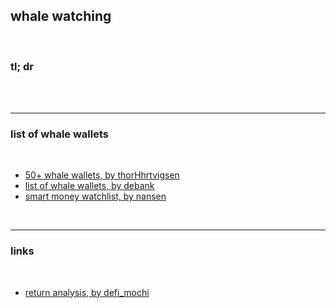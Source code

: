 ## whale watching

<br>

### tl; dr

<br>


<br>

---

### list of whale wallets 

<br>

* [50+ whale wallets, by thorHhrtvigsen](https://twitter.com/ThorHartvigsen/status/1622632955939287043)
* [list of whale wallets, by debank](https://debank.com/whales)
* [smart money watchlist, by nansen](https://pro.nansen.ai/smart-money)


<br>

----

### links

<br>


* [return analysis, by defi_mochi](https://twitter.com/defi_mochi/status/1616649547350151169)
